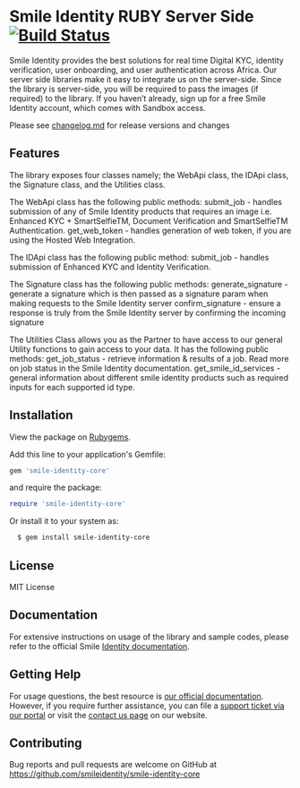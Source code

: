 # Smile Identity RUBY Server Side [![Build Status](https://travis-ci.com/smileidentity/smile-identity-core-ruby.svg?branch=master)](https://travis-ci.com/smileidentity/smile-identity-core-ruby)

Smile Identity provides the best solutions for real time Digital KYC, identity verification, user onboarding, and user authentication across Africa. Our server side libraries make it easy to integrate us on the server-side. Since the library is server-side, you will be required to pass the images (if required) to the library.
If you haven’t already, sign up for a free Smile Identity account, which comes with Sandbox access.

Please see [changelog.md](changelog.md) for release versions and changes

## Features

The library exposes four classes namely; the WebApi class, the IDApi class, the Signature class, and the Utilities class.

The WebApi class has the following public methods:
submit_job - handles submission of any of Smile Identity products that requires an image i.e. Enhanced KYC + SmartSelfieTM, Document Verification and SmartSelfieTM Authentication.
get_web_token - handles generation of web token, if you are using the Hosted Web Integration.

The IDApi class has the following public method:
submit_job - handles submission of Enhanced KYC and Identity Verification.

The Signature class has the following public methods:
generate_signature - generate a signature which is then passed as a signature param when making requests to the Smile Identity server
confirm_signature - ensure a response is truly from the Smile Identity server by confirming the incoming signature

The Utilities Class allows you as the Partner to have access to our general Utility functions to gain access to your data. It has the following public methods:
get_job_status - retrieve information & results of a job. Read more on job status in the Smile Identity documentation.
get_smile_id_services - general information about different smile identity products such as required inputs for each supported id type.

## Installation

View the package on [Rubygems](https://rubygems.org/gems/smile-identity-core).

Add this line to your application's Gemfile:

```ruby
gem 'smile-identity-core'
```
and require the package:

```ruby
require 'smile-identity-core'
```

Or install it to your system as:

```sh
  $ gem install smile-identity-core
```

## License

MIT License

## Documentation

For extensive instructions on usage of the library and sample codes, please refer to the official Smile [Identity documentation](https://docs.smileidentity.com/server-to-server/ruby).

## Getting Help

For usage questions, the best resource is [our official documentation](docs.smileidentity.com). However, if you require further assistance, you can file a [support ticket via our portal](https://portal.smileidentity.com/partner/support/tickets) or visit the [contact us page](https://portal.smileidentity.com/partner/support/tickets) on our website.

## Contributing

Bug reports and pull requests are welcome on GitHub at https://github.com/smileidentity/smile-identity-core
